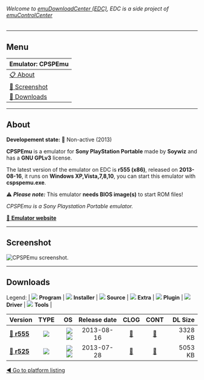 ###### Welcome to [emuDownloadCenter (EDC)](https://github.com/PhoenixInteractiveNL/emuDownloadCenter/wiki/), EDC is a side project of [emuControlCenter](https://github.com/PhoenixInteractiveNL/emuControlCenter/wiki/)
***
## Menu
| **Emulator: CPSPEmu** |
|:---------|
| [:clipboard: About](#about) |
| [:sunrise: Screenshot](#screenshot) |
| [:floppy_disk: Downloads](#downloads) |
***
## About
**Developement state:** :red_circle: Non-active (2013)

**CPSPEmu** is a emulator for **Sony PlayStation Portable** made by **Soywiz** and has a **GNU GPLv3** license.

The latest version of the emulator on EDC is **r555 (x86)**, released on **2013-08-16**, it runs on **Windows XP,Vista,7,8,10**, you can start this emulator with **cspspemu.exe**.

:warning: _**Please note:**_ This emulator **needs BIOS image(s)** to start ROM files!

_CPSPEmu is a Sony Playstation Portable emulator._

[:link: **Emulator website**](http://pspemu.soywiz.com)
***
## Screenshot
![](https://raw.githubusercontent.com/PhoenixInteractiveNL/emuDownloadCenter/master/hooks/cpspemu/emulator_screen_01.jpg "CPSPEmu screenshot.")
***
## Downloads
Legend:
| ![](https://raw.githubusercontent.com/wiki/PhoenixInteractiveNL/emuDownloadCenter/images_misc/icon_program_24.png) **Program** | 
![](https://raw.githubusercontent.com/wiki/PhoenixInteractiveNL/emuDownloadCenter/images_misc/icon_installer_24.png) **Installer** | 
![](https://raw.githubusercontent.com/wiki/PhoenixInteractiveNL/emuDownloadCenter/images_misc/icon_source_code_24.png) **Source** | 
![](https://raw.githubusercontent.com/wiki/PhoenixInteractiveNL/emuDownloadCenter/images_misc/icon_extra_24.png) **Extra** | 
![](https://raw.githubusercontent.com/wiki/PhoenixInteractiveNL/emuDownloadCenter/images_misc/icon_plugin_24.png) **Plugin** | 
![](https://raw.githubusercontent.com/wiki/PhoenixInteractiveNL/emuDownloadCenter/images_misc/icon_driver_24.png) **Driver** | 
![](https://raw.githubusercontent.com/wiki/PhoenixInteractiveNL/emuDownloadCenter/images_misc/icon_tool_24.png) **Tools** | 
 
| Version | TYPE | OS | Release date | CLOG | CONT | DL Size |
|:--------|:----:|---:|:------------:|:----:|:----:|--------:|
| [:floppy_disk: **r555**](https://github.com/PhoenixInteractiveNL/edc-repo0005/raw/master/cpspemu/r555.7z) | ![](https://raw.githubusercontent.com/wiki/PhoenixInteractiveNL/emuDownloadCenter/images_misc/icon_program_24.png) | ![](https://raw.githubusercontent.com/wiki/PhoenixInteractiveNL/emuDownloadCenter/images_misc/logo_windows_24.png)![](https://raw.githubusercontent.com/wiki/PhoenixInteractiveNL/emuDownloadCenter/images_misc/icon_32-bit_24.png) | 2013-08-16 | [:page_facing_up:](https://github.com/PhoenixInteractiveNL/edc-repo0005/blob/master/cpspemu/r555_changelog.txt) | [:mag_right:](https://github.com/PhoenixInteractiveNL/edc-repo0005/blob/master/cpspemu/r555_contents.txt) | 3328 KB |
| [:floppy_disk: **r525**](https://github.com/PhoenixInteractiveNL/edc-repo0005/raw/master/cpspemu/r525.7z) | ![](https://raw.githubusercontent.com/wiki/PhoenixInteractiveNL/emuDownloadCenter/images_misc/icon_program_24.png) | ![](https://raw.githubusercontent.com/wiki/PhoenixInteractiveNL/emuDownloadCenter/images_misc/logo_windows_24.png)![](https://raw.githubusercontent.com/wiki/PhoenixInteractiveNL/emuDownloadCenter/images_misc/icon_32-bit_24.png) | 2013-07-28 | [:page_facing_up:](https://github.com/PhoenixInteractiveNL/edc-repo0005/blob/master/cpspemu/r525_changelog.txt) | [:mag_right:](https://github.com/PhoenixInteractiveNL/edc-repo0005/blob/master/cpspemu/r525_contents.txt) | 5053 KB |

[:arrow_backward: Go to platform listing](https://github.com/PhoenixInteractiveNL/emuDownloadCenter/wiki/EDC-Platform-List)
